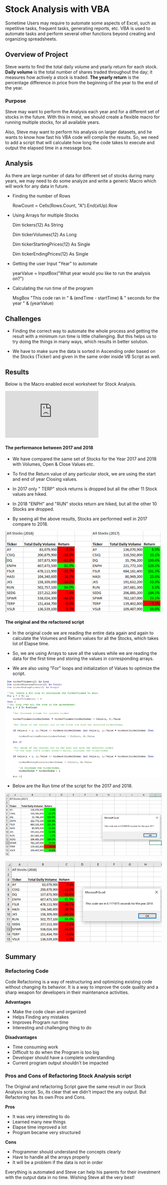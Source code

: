# Stock Analysis with VBA

Sometime Users may require to automate some aspects of Excel, such as repetitive tasks, frequent tasks, generating reports, etc. VBA is used to automate tasks and perform several other functions beyond creating and organizing spreadsheets. 

## Overview of Project

Steve wants to find the total daily volume and yearly return for each stock. **Daily volume** is the total number of shares traded throughout the day; it measures how actively a stock is traded. **The yearly return** is the percentage difference in price from the beginning of the year to the end of the year. 


### Purpose

Steve may want to perform the Analysis each year and for a different set of stocks in the future. With this in mind, we should create a flexible macro for running multiple stocks, for all available years.

Also, Steve may want to perform his analysis on larger datasets, and he wants to know how fast his VBA code will compile the results. So, we need to add a script that will calculate how long the code takes to execute and output the elapsed time in a message box.


## Analysis 

As there are large number of data for different set of stocks during many years, we may need to do some analyze and write a generic Macro which will work for any data in future. 

* Finding the number of Rows

	RowCount = Cells(Rows.Count, "A").End(xlUp).Row

* Using Arrays for multiple Stocks

	Dim tickers(12) As String
	
	Dim tickerVolumes(12) As Long
    	
	Dim tickerStartingPrices(12) As Single
    	
	Dim tickerEndingPrices(12) As Single

* Getting the user Input "Year" to automate 

	yearValue = InputBox("What year would you like to run the analysis on?")

* Calculating the run time of the program

	MsgBox "This code ran in " & (endTime - startTime) & " seconds for the year " & (yearValue)
	
## Challenges

* Finding the correct way to automate the whole process and getting the result with a minimum run time is little challenging. But this helps us to try doing the things in many ways, which results in better solution. 

* We have to make sure the data is sorted in Ascending order based on the Stocks (Ticker) and given in the same order inside VB Script as well.

## Results

Below is the Macro enabled excel worksheet for Stock Analysis. 

![All_Stocks_Analysis](https://github.com/saranyadurairaju/Module2-Final-Assignment-Analysis/blob/main/VBA_Challenge.xlsm)


#### The performance between 2017 and 2018

* We have compared the same set of Stocks for the Year 2017 and 2018 with Volumes, Open & Close Values etc.

* To find the Return value of any particular stock, we are using the start and end of year Closing values.

* In 2017 only " TERP" stock returns is dropped but all the other 11 Stock values are hiked.

* In 2018 "ENPH" and "RUN" stocks return are hiked, but all the other 10 Stocks are dropped. 

* By seeing all the above results, Stocks are performed well in 2017 compare to 2018.

![VBA_Challenge__2017 Vs 2018](https://github.com/saranyadurairaju/Module2-Final-Assignment-Analysis/blob/main/VBA_Challenge__2017%20Vs%202018.png)


#### The original and the refactored script

* In the original code we are reading the entire data again and again to calculate the Volumes and Return values for all the Stocks, which takes lot of Elapse time.

* So, we are using Arrays to save all the values while we are reading the data for the first time and storing the values in corresponding arrays.

* We are also using "For" loops and initialization of Values to optimize the script.

![VBA_Challenge_Coding](https://github.com/saranyadurairaju/Module2-Final-Assignment-Analysis/blob/main/VBA_Challenge_Coding.png)
 
 * Below are the Run time of the script for the 2017 and 2018.
 
 ![VBA_Challenge_2017](https://github.com/saranyadurairaju/Module2-Final-Assignment-Analysis/blob/main/VBA_Challenge_2017.png)
 
 ![VBA_Challenge_2018](https://github.com/saranyadurairaju/Module2-Final-Assignment-Analysis/blob/main/VBA_Challenge_2018.png)

## Summary

### Refactoring Code

Code Refactoring is a way of restructuring and optimizing existing code without changing its behavior. It is a way to improve the code quality and a sharp weapon for developers in their maintenance activities. 

**Advantages**

- Make the code clean and organized
- Helps Finding any mistakes
- Improves Program run time
- Interesting and challenging thing to do

**Disadvantages**

- Time consuming work 
- Difficult to do when the Program is too big
- Developer should have a complete understanding
- Current program output shouldn't be impacted 


### Pros and Cons of Refactoring Stock Analysis script

The Original and refactoring Script gave the same result in our Stock Analysis script. So, its clear that we didn't impact the any output. But Refactoring has its own Pros and Cons.

**Pros**

- It was very interesting to do
- Learned many new things
- Elapse time improved a lot
- Program became very structured

**Cons**

- Programmer should understand the concepts clearly
- Have to handle all the arrays properly
- It will be a problem if the data is not in order


Everything is automated and Steve can help his parents for their investment with the output data in no time. Wishing Steve all the very best!
